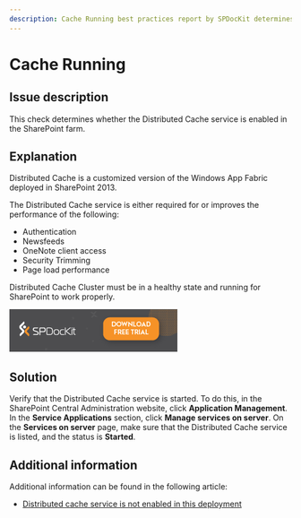 ```yaml
---
description: Cache Running best practices report by SPDocKit determines whether the Distributed Cache service is enabled in the SharePoint farm.
---
```


# Cache Running

## Issue description

This check determines whether the Distributed Cache service is enabled in the SharePoint farm.

## Explanation

Distributed Cache is a customized version of the Windows App Fabric deployed in SharePoint 2013.

The Distributed Cache service is either required for or improves the performance of the following:

* Authentication
* Newsfeeds
* OneNote client access
* Security Trimming
* Page load performance

Distributed Cache Cluster must be in a healthy state and running for SharePoint to work properly.

[![Download SPDocKit](../../.gitbook/assets/spdockit_download.png)](http://bit.ly/2US0Zna)

## Solution

Verify that the Distributed Cache service is started. To do this, in the SharePoint Central Administration website, click **Application Management**. In the **Service Applications** section, click **Manage services on server**. On the **Services on server** page, make sure that the Distributed Cache service is listed, and the status is **Started**.

## Additional information

Additional information can be found in the following article:

* [Distributed cache service is not enabled in this deployment](https://technet.microsoft.com/en-us/library/jj891121.aspx)

